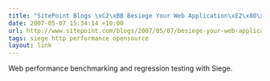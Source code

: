 ```yaml
---
title: "SitePoint Blogs \xC2\xBB Besiege Your Web Application\xE2\x80\x94Load Testing over HTTP"
date: 2007-05-07 15:34:14 +10:00
url: http://www.sitepoint.com/blogs/2007/05/07/besiege-your-web-application-load-testing-over-http/
tags: siege http performance opensource
layout: link
---
```

Web performance benchmarking and regression testing with Siege.
